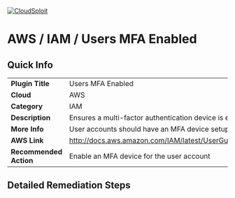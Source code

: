 [![CloudSploit](https://cloudsploit.com/img/logo-new-big-text-100.png "CloudSploit")](https://cloudsploit.com)

# AWS / IAM / Users MFA Enabled

## Quick Info

| | |
|-|-|
| **Plugin Title** | Users MFA Enabled |
| **Cloud** | AWS |
| **Category** | IAM |
| **Description** | Ensures a multi-factor authentication device is enabled for all users within the account |
| **More Info** | User accounts should have an MFA device setup to enable two-factor authentication |
| **AWS Link** | http://docs.aws.amazon.com/IAM/latest/UserGuide/Using_ManagingPasswordPolicies.html |
| **Recommended Action** | Enable an MFA device for the user account |

## Detailed Remediation Steps

